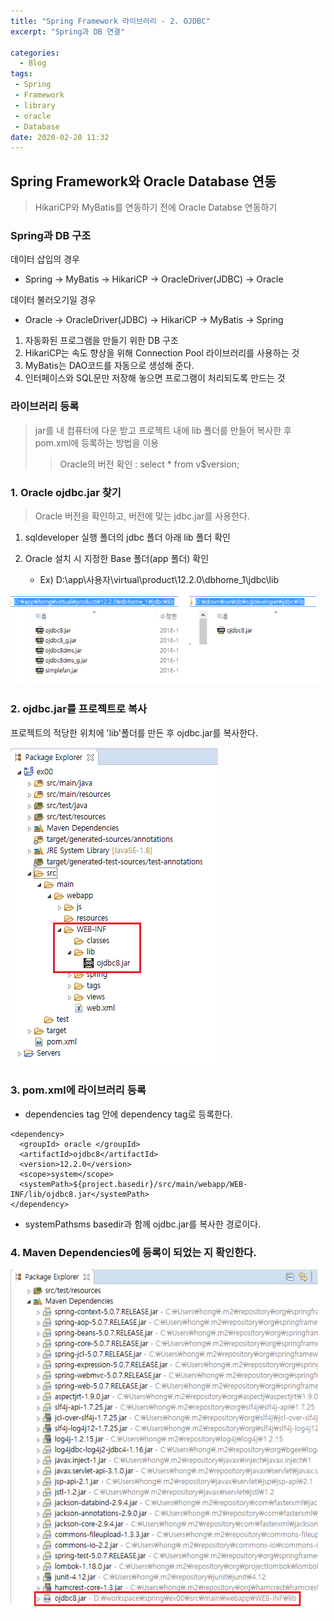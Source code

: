 ```yaml
---
title: "Spring Framework 라이브러리 - 2. OJDBC"
excerpt: "Spring과 DB 연결"

categories:
  - Blog
tags:
 - Spring
 - Framework
 - library
 - oracle
 - Database
date: 2020-02-20 11:32
---
```


## Spring Framework와 Oracle Database 연동

> HikariCP와 MyBatis를 연동하기 전에 Oracle Databse 연동하기

### Spring과 DB 구조

데이터 삽입의 경우

- Spring → MyBatis → HikariCP → OracleDriver(JDBC) → Oracle

데이터 불러오기일 경우

- Oracle → OracleDriver(JDBC) → HikariCP → MyBatis → Spring

1. 자동화된 프로그램을 만들기 위한 DB 구조
1. HikariCP는 속도 향상을 위해 Connection Pool 라이브러리를 사용하는 것
1. MyBatis는 DAO코드를 자동으로 생성해 준다.
1. 인터페이스와 SQL문만 저장해 놓으면 프로그램이 처리되도록 만드는 것

### 라이브러리 등록

> jar를 내 컴퓨터에 다운 받고 프로젝트 내에 lib 폴더를 만들어 복사한 후 pom.xml에 등록하는 방법을 이용
>> Oracle의 버전 확인 : select * from v$version;

### 1. Oracle ojdbc.jar 찾기

> Oracle 버전을 확인하고, 버전에 맞는 jdbc.jar를 사용한다.

1. sqldeveloper 실행 폴더의 jdbc 폴더 아래 lib 폴더 확인

1. Oracle 설치 시 지정한 Base 폴더(app 폴더) 확인

    - Ex) D:\app\사용자\virtual\product\12.2.0\dbhome_1\jdbc\lib

![ojdbc](/assets/images/ojdbc.png)

### 2. ojdbc.jar를 프로젝트로 복사

프로젝트의 적당한 위치에 'lib'폴더를 만든 후 ojdbc.jar를 복사한다.

![ojdbc](/assets/images/ojdbc2.png)

### 3. pom.xml에 라이브러리 등록

- dependencies tag 안에 dependency tag로 등록한다.

```
<dependency>
  <groupId> oracle </groupId>
  <artifactId>ojdbc8</artifactId>
  <version>12.2.0</version>
  <scope>system</scope>
  <systemPath>${project.basedir}/src/main/webapp/WEB-INF/lib/ojdbc8.jar</systemPath>
</dependency>
```

- systemPathsms basedir과 함께 ojdbc.jar를 복사한 경로이다.

### 4. Maven Dependencies에 등록이 되었는 지 확인한다.

![ojdbc](/assets/images/ojdbc3.png)
